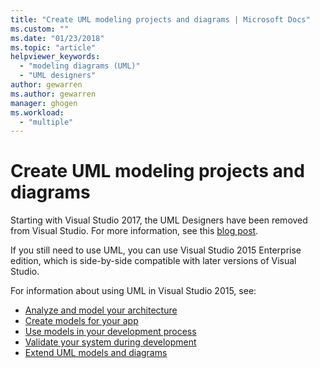 ```yaml
---
title: "Create UML modeling projects and diagrams | Microsoft Docs"
ms.custom: ""
ms.date: "01/23/2018"
ms.topic: "article"
helpviewer_keywords: 
  - "modeling diagrams (UML)"
  - "UML designers"
author: gewarren
ms.author: gewarren
manager: ghogen
ms.workload: 
  - "multiple"
---
```

# Create UML modeling projects and diagrams

Starting with Visual Studio 2017, the UML Designers have been removed from Visual Studio. For more information, see this [blog post](https://blogs.msdn.microsoft.com/visualstudioalm/2016/10/14/uml-designers-have-been-removed-layer-designer-now-supports-live-architectural-analysis/).

If you still need to use UML, you can use Visual Studio 2015 Enterprise edition, which is side-by-side compatible with later versions of Visual Studio.

For information about using UML in Visual Studio 2015, see:

* [Analyze and model your architecture](https://msdn.microsoft.com/library/57b85fsc%28v=vs.140%29.aspx)
* [Create models for your app](https://msdn.microsoft.com/library/dd409436%28v=vs.140%29.aspx)
* [Use models in your development process](https://msdn.microsoft.com/library/dd409423%28v=vs.140%29.aspx)
* [Validate your system during development](https://msdn.microsoft.com/library/dd409448%28v=vs.140%29.aspx)
* [Extend UML models and diagrams](https://msdn.microsoft.com/library/ee329484%28v=vs.140%29.aspx)